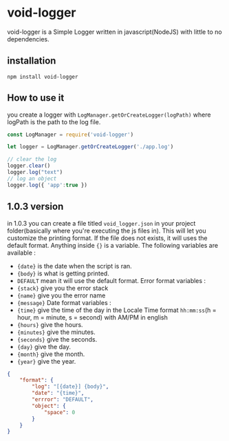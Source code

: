 # void-logger
void-logger is a Simple Logger written in javascript(NodeJS) with little to no dependencies.
## installation
`npm install void-logger`
## How to use it
you create a logger with `LogManager.getOrCreateLogger(logPath)` where logPath is the path to the log file.
```js
const LogManager = require('void-logger')

let logger = LogManager.getOrCreateLogger('./app.log')

// clear the log
logger.clear()
logger.log("text")
// log an object
logger.log({ 'app':true })
```
## 1.0.3 version
in 1.0.3 you can create a file titled `void_logger.json` in your project folder(basically where you're executing the js files in).
This will let you customize the printing format.
If the file does not exists, it will uses the default format.
Anything inside `{}` is a variable.
The following variables are available : 
- `{date}` is the date when the script is ran.
- `{body}` is what is getting printed.
- `DEFAULT` mean it will use the default format.
Error format variables : 
- `{stack}` give you the error stack
- `{name}` give you the error name
- `{message}`
Date format variables :
- `{time}` give the time of the day in the Locale Time format `hh:mm:ss`(h = hour, m = minute, s = second) with AM/PM in english
- `{hours}` give the hours.
- `{minutes}` give the minutes.
- `{seconds}` give the seconds.
- `{day}` give the day.
- `{month}` give the month.
- `{year}` give the year.
```json
{
    "format": {
        "log": "[{date}] {body}",
        "date": "{time}",
        "errror": "DEFAULT",
        "object": {
            "space": 0
        }
    }
}
```
